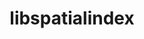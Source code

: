 ---
title: "libspatialindex"
layout: cache
categories: [package, develop]
meta: {"versions": ["1.9.3"], "compilers": ["apple-clang@=14.0.0", "apple-clang@=14.0.3", "gcc@=11.3.0", "gcc@=7.3.1"], "oss": ["amzn2", "ubuntu22.04", "ventura"], "platforms": ["darwin", "linux"], "targets": ["aarch64", "ivybridge", "x86_64_v3"], "stacks": ["ml-darwin-aarch64-mps", "ml-linux-x86_64-cpu", "ml-linux-x86_64-cuda", "root"], "num_specs": 17, "num_specs_by_stack": {"root": 17, "ml-darwin-aarch64-mps": 1, "ml-linux-x86_64-cpu": 2, "ml-linux-x86_64-cuda": 2}}
spec_details: [{"hash": "f4z5kdck6lvksmupeefsigandbjpfg35", "compiler": "apple-clang@=14.0.0", "versions": ["1.9.3"], "os": "ventura", "platform": "darwin", "target": "aarch64", "variants": ["build_system=cmake", "build_type=Release", "generator=make", "~ipo"], "stacks": ["root"], "size": "-", "tarball": "https://binaries.spack.io/develop/build_cache/darwin-ventura-aarch64/apple-clang-14.0.0/libspatialindex-1.9.3/darwin-ventura-aarch64-apple-clang-14.0.0-libspatialindex-1.9.3-f4z5kdck6lvksmupeefsigandbjpfg35.spack"}, {"hash": "2v7mpur4tuw6qri4qwggexj7rggvr5dp", "compiler": "apple-clang@=14.0.0", "versions": ["1.9.3"], "os": "ventura", "platform": "darwin", "target": "aarch64", "variants": ["build_system=cmake", "build_type=Release", "generator=make", "~ipo"], "stacks": ["root", "ml-darwin-aarch64-mps"], "size": "-", "tarball": "https://binaries.spack.io/develop/build_cache/darwin-ventura-aarch64/apple-clang-14.0.0/libspatialindex-1.9.3/darwin-ventura-aarch64-apple-clang-14.0.0-libspatialindex-1.9.3-2v7mpur4tuw6qri4qwggexj7rggvr5dp.spack"}, {"hash": "tznolk4uax5xnnprmqdm6qipuanyytuh", "compiler": "apple-clang@=14.0.0", "versions": ["1.9.3"], "os": "ventura", "platform": "darwin", "target": "aarch64", "variants": ["build_system=cmake", "build_type=Release", "generator=make", "~ipo"], "stacks": ["root"], "size": "-", "tarball": "https://binaries.spack.io/develop/build_cache/darwin-ventura-aarch64/apple-clang-14.0.0/libspatialindex-1.9.3/darwin-ventura-aarch64-apple-clang-14.0.0-libspatialindex-1.9.3-tznolk4uax5xnnprmqdm6qipuanyytuh.spack"}, {"hash": "rhdrpov62a4kppiuumrrfuxoybzbgx6c", "compiler": "apple-clang@=14.0.3", "versions": ["1.9.3"], "os": "ventura", "platform": "darwin", "target": "aarch64", "variants": ["build_system=cmake", "build_type=Release", "generator=make", "~ipo"], "stacks": ["root"], "size": "-", "tarball": "https://binaries.spack.io/develop/build_cache/darwin-ventura-aarch64/apple-clang-14.0.3/libspatialindex-1.9.3/darwin-ventura-aarch64-apple-clang-14.0.3-libspatialindex-1.9.3-rhdrpov62a4kppiuumrrfuxoybzbgx6c.spack"}, {"hash": "rza7fko4ngj3atu2fxmvisqe3genkj4h", "compiler": "gcc@=7.3.1", "versions": ["1.9.3"], "os": "amzn2", "platform": "linux", "target": "ivybridge", "variants": ["build_system=cmake", "build_type=RelWithDebInfo", "~ipo"], "stacks": ["root"], "size": "-", "tarball": "https://binaries.spack.io/develop/build_cache/linux-amzn2-ivybridge/gcc-7.3.1/libspatialindex-1.9.3/linux-amzn2-ivybridge-gcc-7.3.1-libspatialindex-1.9.3-rza7fko4ngj3atu2fxmvisqe3genkj4h.spack"}, {"hash": "begotpmtdg274rlik77ocubxck2atfr6", "compiler": "gcc@=7.3.1", "versions": ["1.9.3"], "os": "amzn2", "platform": "linux", "target": "ivybridge", "variants": ["build_system=cmake", "build_type=RelWithDebInfo", "~ipo"], "stacks": ["root"], "size": "-", "tarball": "https://binaries.spack.io/develop/build_cache/linux-amzn2-ivybridge/gcc-7.3.1/libspatialindex-1.9.3/linux-amzn2-ivybridge-gcc-7.3.1-libspatialindex-1.9.3-begotpmtdg274rlik77ocubxck2atfr6.spack"}, {"hash": "h7ed66v5faav4yrmkdrsbueaeyqe3v3s", "compiler": "gcc@=7.3.1", "versions": ["1.9.3"], "os": "amzn2", "platform": "linux", "target": "x86_64_v3", "variants": ["build_system=cmake", "build_type=RelWithDebInfo", "~ipo"], "stacks": ["root"], "size": "-", "tarball": "https://binaries.spack.io/develop/build_cache/linux-amzn2-x86_64_v3/gcc-7.3.1/libspatialindex-1.9.3/linux-amzn2-x86_64_v3-gcc-7.3.1-libspatialindex-1.9.3-h7ed66v5faav4yrmkdrsbueaeyqe3v3s.spack"}, {"hash": "mzimoypsayzadhbrp7qv2k4ymtconsja", "compiler": "gcc@=7.3.1", "versions": ["1.9.3"], "os": "amzn2", "platform": "linux", "target": "x86_64_v3", "variants": ["build_system=cmake", "build_type=RelWithDebInfo", "~ipo"], "stacks": ["root"], "size": "-", "tarball": "https://binaries.spack.io/develop/build_cache/linux-amzn2-x86_64_v3/gcc-7.3.1/libspatialindex-1.9.3/linux-amzn2-x86_64_v3-gcc-7.3.1-libspatialindex-1.9.3-mzimoypsayzadhbrp7qv2k4ymtconsja.spack"}, {"hash": "cwouzpkpu4mhkekctidva6aozyqakj3r", "compiler": "gcc@=7.3.1", "versions": ["1.9.3"], "os": "amzn2", "platform": "linux", "target": "x86_64_v3", "variants": ["build_type=RelWithDebInfo", "~ipo"], "stacks": ["root"], "size": "-", "tarball": "https://binaries.spack.io/develop/build_cache/linux-amzn2-x86_64_v3/gcc-7.3.1/libspatialindex-1.9.3/linux-amzn2-x86_64_v3-gcc-7.3.1-libspatialindex-1.9.3-cwouzpkpu4mhkekctidva6aozyqakj3r.spack"}, {"hash": "t34kasakqgrajritltipq3ngeww2lvd3", "compiler": "gcc@=7.3.1", "versions": ["1.9.3"], "os": "amzn2", "platform": "linux", "target": "x86_64_v3", "variants": ["build_type=RelWithDebInfo", "~ipo"], "stacks": ["root"], "size": "-", "tarball": "https://binaries.spack.io/develop/build_cache/linux-amzn2-x86_64_v3/gcc-7.3.1/libspatialindex-1.9.3/linux-amzn2-x86_64_v3-gcc-7.3.1-libspatialindex-1.9.3-t34kasakqgrajritltipq3ngeww2lvd3.spack"}, {"hash": "oyzfb22m4m2nwra3htw3kucntrbtom5l", "compiler": "gcc@=7.3.1", "versions": ["1.9.3"], "os": "amzn2", "platform": "linux", "target": "x86_64_v3", "variants": ["build_system=cmake", "build_type=RelWithDebInfo", "~ipo"], "stacks": ["root"], "size": "-", "tarball": "https://binaries.spack.io/develop/build_cache/linux-amzn2-x86_64_v3/gcc-7.3.1/libspatialindex-1.9.3/linux-amzn2-x86_64_v3-gcc-7.3.1-libspatialindex-1.9.3-oyzfb22m4m2nwra3htw3kucntrbtom5l.spack"}, {"hash": "rg3qsh2vj3r7c5xfmp3xkkxqgls6hhc7", "compiler": "gcc@=7.3.1", "versions": ["1.9.3"], "os": "amzn2", "platform": "linux", "target": "x86_64_v3", "variants": ["build_system=cmake", "build_type=RelWithDebInfo", "generator=make", "~ipo"], "stacks": ["root"], "size": "-", "tarball": "https://binaries.spack.io/develop/build_cache/linux-amzn2-x86_64_v3/gcc-7.3.1/libspatialindex-1.9.3/linux-amzn2-x86_64_v3-gcc-7.3.1-libspatialindex-1.9.3-rg3qsh2vj3r7c5xfmp3xkkxqgls6hhc7.spack"}, {"hash": "ppjxmsg737zpflgjkm7webbgukalrpqm", "compiler": "gcc@=11.3.0", "versions": ["1.9.3"], "os": "ubuntu22.04", "platform": "linux", "target": "x86_64_v3", "variants": ["build_system=cmake", "build_type=Release", "generator=make", "~ipo"], "stacks": ["ml-linux-x86_64-cpu", "root", "ml-linux-x86_64-cuda"], "size": "-", "tarball": "https://binaries.spack.io/develop/build_cache/linux-ubuntu22.04-x86_64_v3/gcc-11.3.0/libspatialindex-1.9.3/linux-ubuntu22.04-x86_64_v3-gcc-11.3.0-libspatialindex-1.9.3-ppjxmsg737zpflgjkm7webbgukalrpqm.spack"}, {"hash": "gifstcips7e5yb34hsqti3fwsc36xbci", "compiler": "gcc@=11.3.0", "versions": ["1.9.3"], "os": "ubuntu22.04", "platform": "linux", "target": "x86_64_v3", "variants": ["build_system=cmake", "build_type=Release", "generator=make", "~ipo"], "stacks": ["root"], "size": "-", "tarball": "https://binaries.spack.io/develop/build_cache/linux-ubuntu22.04-x86_64_v3/gcc-11.3.0/libspatialindex-1.9.3/linux-ubuntu22.04-x86_64_v3-gcc-11.3.0-libspatialindex-1.9.3-gifstcips7e5yb34hsqti3fwsc36xbci.spack"}, {"hash": "22tmwqxl6rqizc4hu3jrvpejvddgdh3u", "compiler": "gcc@=11.3.0", "versions": ["1.9.3"], "os": "ubuntu22.04", "platform": "linux", "target": "x86_64_v3", "variants": ["build_system=cmake", "build_type=RelWithDebInfo", "generator=make", "~ipo"], "stacks": ["root"], "size": "-", "tarball": "https://binaries.spack.io/develop/build_cache/linux-ubuntu22.04-x86_64_v3/gcc-11.3.0/libspatialindex-1.9.3/linux-ubuntu22.04-x86_64_v3-gcc-11.3.0-libspatialindex-1.9.3-22tmwqxl6rqizc4hu3jrvpejvddgdh3u.spack"}, {"hash": "zyixcshp7jnj2mh6pxmj2tu4wawgfgwg", "compiler": "gcc@=11.3.0", "versions": ["1.9.3"], "os": "ubuntu22.04", "platform": "linux", "target": "x86_64_v3", "variants": ["build_system=cmake", "build_type=Release", "generator=make", "~ipo"], "stacks": ["ml-linux-x86_64-cpu", "root", "ml-linux-x86_64-cuda"], "size": "-", "tarball": "https://binaries.spack.io/develop/build_cache/linux-ubuntu22.04-x86_64_v3/gcc-11.3.0/libspatialindex-1.9.3/linux-ubuntu22.04-x86_64_v3-gcc-11.3.0-libspatialindex-1.9.3-zyixcshp7jnj2mh6pxmj2tu4wawgfgwg.spack"}, {"hash": "podz5tvz324dnpccm3fbolp3rwatci6t", "compiler": "gcc@=11.3.0", "versions": ["1.9.3"], "os": "ubuntu22.04", "platform": "linux", "target": "x86_64_v3", "variants": ["build_system=cmake", "build_type=Release", "generator=make", "~ipo"], "stacks": ["root"], "size": "-", "tarball": "https://binaries.spack.io/develop/build_cache/linux-ubuntu22.04-x86_64_v3/gcc-11.3.0/libspatialindex-1.9.3/linux-ubuntu22.04-x86_64_v3-gcc-11.3.0-libspatialindex-1.9.3-podz5tvz324dnpccm3fbolp3rwatci6t.spack"}]
---